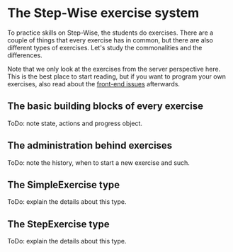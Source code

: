 # The Step-Wise exercise system

To practice skills on Step-Wise, the students do exercises. There are a couple of things that every exercise has in common, but there are also different types of exercises. Let's study the commonalities and the differences.

Note that we only look at the exercises from the server perspective here. This is the best place to start reading, but if you want to program your own exercises, also read about the [front-end issues](../../../frontend/src/ui/edu/exercises/) afterwards.


## The basic building blocks of every exercise

ToDo: note state, actions and progress object.


## The administration behind exercises

ToDo: note the history, when to start a new exercise and such.


## The SimpleExercise type

ToDo: explain the details about this type.


## The StepExercise type

ToDo: explain the details about this type.